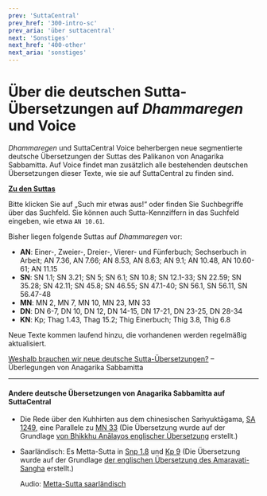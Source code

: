 ```yaml
---
prev: 'SuttaCentral'
prev_href: '300-intro-sc'
prev_aria: 'über suttacentral'
next: 'Sonstiges'
next_href: '400-other'
next_aria: 'sonstiges'
---
```

# Über die deutschen Sutta-Übersetzungen auf *Dhammaregen* und Voice

*Dhammaregen* und SuttaCentral Voice beherbergen neue segmentierte deutsche Übersetzungen der Suttas des Palikanon von Anagarika Sabbamitta. Auf Voice findet man zusätzlich alle bestehenden deutschen Übersetzungen dieser Texte, wie sie auf SuttaCentral zu finden sind.

[**Zu den Suttas**](https://dhammaregen.github.io/sutta)

Bitte klicken Sie auf „Such mir etwas aus!“ oder finden Sie Suchbegriffe über das Suchfeld. Sie können auch Sutta-Kennziffern in das Suchfeld eingeben, wie etwa `AN 10.61`.

Bisher liegen folgende Suttas auf *Dhammaregen* vor:
- **AN**: Einer-, Zweier-,  Dreier-, Vierer- und Fünferbuch; Sechserbuch in Arbeit; AN 7.36, AN 7.66; AN 8.53, AN 8.63; AN 9.1; AN 10.48, AN 10.60-61; AN 11.15
- **SN**: SN 1.1; SN 3.21; SN 5; SN 6.1; SN 10.8; SN 12.1-33; SN 22.59; SN 35.28; SN 42.11; SN 45.8; SN 46.55; SN 47.1-40; SN 56.1, SN 56.11, SN 56.47-48
- **MN**: MN 2, MN 7, MN 10, MN 23, MN 33
- **DN**: DN 6-7, DN 10, DN 12, DN 14-15, DN 17-21, DN 23-25, DN 28-34
- **KN**: Kp; Thag 1.43, Thag 15.2; Thig Einerbuch; Thig 3.8, Thig 6.8

Neue Texte kommen laufend hinzu, die vorhandenen werden regelmäßig aktualisiert.

[Weshalb brauchen wir neue deutsche Sutta-Übersetzungen?](/dhammaregen/de/500-weshalb) – Überlegungen von Anagarika Sabbamitta

---
#### Andere deutsche Übersetzungen von Anagarika Sabbamitta auf SuttaCentral
- Die Rede über den Kuhhirten aus dem chinesischen Saṁyuktāgama, <a href="https://suttacentral.net/sa1249/de/sabbamitta" target="_blank">SA 1249</a>, eine Parallele zu <a href="https://voice.suttacentral.net/scv/index.html?r=0.02687837185806985#/sutta?search=mn33" target="_blank">MN 33</a> (Die Übersetzung wurde auf der Grundlage <a href="https://www.buddhismuskunde.uni-hamburg.de/pdf/5-personen/analayo/exemplary-qualities1.pdf" target="_blank">von Bhikkhu Anālayos englischer Übersetzung</a> erstellt.)
- Saarländisch: Es Metta-Sutta in <a href="https://suttacentral.net/snp1.8/sld/sabbamitta" target="_blank">Snp 1.8</a> und <a href="https://suttacentral.net/kp9/sld/sabbamitta" target="_blank">Kp 9</a> (Die Übersetzung wurde auf der Grundlage <a href="https://suttacentral.net/kp9/en/amaravati" target="_blank">der englischen Übersetzung des Amaravati-Sangha</a> erstellt.)  

  Audio: <a href="/dhammaregen/assets/audio/mettasutta-sld.mp3" target="_blank">Metta-Sutta saarländisch</a>
